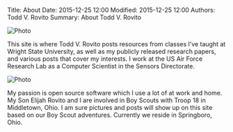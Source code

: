Title: About
Date: 2015-12-25 12:00
Modified: 2015-12-25 12:00
Authors: Todd V. Rovito
Summary: About Todd V. Rovito

![Photo](https://dl.dropboxusercontent.com/s/hunw4vdk3vrr10d/Rovito-Todd-8x10.jpg)

This site is where Todd V. Rovito posts resources from classes I’ve taught at
Wright State University, as well as my publicly released research papers, and
various posts that cover my interests.  I work at the US Air Force Research Lab
as a Computer Scientist in the Sensors Directorate.

![Photo](https://dl.dropboxusercontent.com/s/39y0yv4fdi9v9dr/PICT5608-2.jpg)

My passion is open source software which I use a lot of at work and home.  My
Son Elijah Rovito and I are involved in Boy Scouts with Troop 18 in Middletown,
Ohio.  I am sure pictures and posts will show up on this site based on our
Boy Scout adventures. Currently we reside in Springboro, Ohio.
